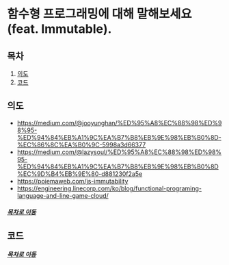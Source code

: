 함수형 프로그래밍에 대해 말해보세요(feat. Immutable).
=====
## 목차
1. [의도](#의도)
2. [코드](#코드)

## 의도
* https://medium.com/@jooyunghan/%ED%95%A8%EC%88%98%ED%98%95-%ED%94%84%EB%A1%9C%EA%B7%B8%EB%9E%98%EB%B0%8D-%EC%86%8C%EA%B0%9C-5998a3d66377
* https://medium.com/@lazysoul/%ED%95%A8%EC%88%98%ED%98%95-%ED%94%84%EB%A1%9C%EA%B7%B8%EB%9E%98%EB%B0%8D%EC%9D%B4%EB%9E%80-d881230f2a5e
* https://poiemaweb.com/js-immutability
* https://engineering.linecorp.com/ko/blog/functional-programing-language-and-line-game-cloud/

##### [목차로 이동](#목차)

## 코드


##### [목차로 이동](#목차)